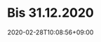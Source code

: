 ---
title: "Bis 31.12.2020"
date: 2020-02-28T10:08:56+09:00
description: 
draft: false
collapsible: true
weight: 2
---